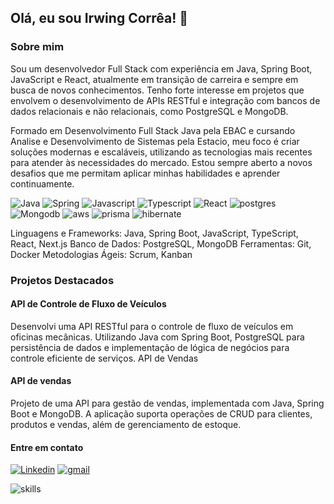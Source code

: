## Olá, eu sou Irwing Corrêa! 👋

### Sobre mim

Sou um desenvolvedor Full Stack com experiência em Java, Spring Boot, JavaScript e React, atualmente em transição de carreira e sempre em busca de novos conhecimentos. Tenho forte interesse em projetos que envolvem o desenvolvimento de APIs RESTful e integração com bancos de dados relacionais e não relacionais, como PostgreSQL e MongoDB.

Formado em Desenvolvimento Full Stack Java pela EBAC e cursando Analise e Desenvolvimento de Sistemas pela Estacio, meu foco é criar soluções modernas e escaláveis, utilizando as tecnologias mais recentes para atender às necessidades do mercado. Estou sempre aberto a novos desafios que me permitam aplicar minhas habilidades e aprender continuamente.

![Java](https://img.shields.io/badge/Java-ED8B00?style=for-the-badge&logo=openjdk&logoColor=white) ![Spring]( 	https://img.shields.io/badge/Spring-6DB33F?style=for-the-badge&logo=spring&logoColor=white) ![Javascript]( 	https://img.shields.io/badge/JavaScript-F7DF1E?style=for-the-badge&logo=javascript&logoColor=black) ![Typescript]( 	https://img.shields.io/badge/TypeScript-007ACC?style=for-the-badge&logo=typescript&logoColor=white) ![React](https://img.shields.io/badge/React-20232A?style=for-the-badge&logo=react&logoColor=61DAFB) ![postgres]( 	https://img.shields.io/badge/PostgreSQL-316192?style=for-the-badge&logo=postgresql&logoColor=white) ![Mongodb](https://img.shields.io/badge/MongoDB-4EA94B?style=for-the-badge&logo=mongodb&logoColor=white) ![aws]( 	https://img.shields.io/badge/Amazon_AWS-232F3E?style=for-the-badge&logo=amazon-aws&logoColor=white) ![prisma]( 	https://img.shields.io/badge/Prisma-3982CE?style=for-the-badge&logo=Prisma&logoColor=white) ![hibernate]( 	https://img.shields.io/badge/Hibernate-59666C?style=for-the-badge&logo=Hibernate&logoColor=white) ![]()

  Linguagens e Frameworks: Java, Spring Boot, JavaScript, TypeScript, React, Next.js
  Banco de Dados: PostgreSQL, MongoDB
  Ferramentas: Git, Docker
  Metodologias Ágeis: Scrum, Kanban

### Projetos Destacados

#### API de Controle de Fluxo de Veículos

Desenvolvi uma API RESTful para o controle de fluxo de veículos em oficinas mecânicas. Utilizando Java com Spring Boot, PostgreSQL para persistência de dados e implementação de lógica de negócios para controle eficiente de serviços.
API de Vendas

#### API de vendas

Projeto de uma API para gestão de vendas, implementada com Java, Spring Boot e MongoDB. A aplicação suporta operações de CRUD para clientes, produtos e vendas, além de gerenciamento de estoque.

#### Entre em contato

[![Linkedin](https://img.shields.io/badge/LinkedIn-0077B5?style=for-the-badge&logo=linkedin&logoColor=white)](https://linkedin.com/in/correairwing)
[![gmail](https://img.shields.io/badge/Gmail-D14836?style=for-the-badge&logo=gmail&logoColor=white)](mailto:irwingcorea95@gmail.com)


![skills]( 	https://github-readme-stats.vercel.app/api/top-langs/?username={correairwing}&theme=blue-green)
